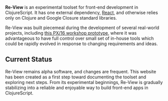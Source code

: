 **Re-View** is an experimental toolset for front-end development in ClojureScript. It has one external dependency, [React](https://facebook.github.io/react/), and otherwise relies only on Clojure and Google Closure standard libraries. 

Re-View was built piecemeal during the development of several real-world projects, including [this PX/16 workshop prototype](http://px16.matt.is), where it was advantageous to have full control over small set of in-house tools which could be rapidly evolved in response to changing requirements and ideas.

## Current Status 

Re-View remains alpha software, and changes are frequent. This website has been created as a first step toward documenting the toolset and exploring next steps. From its experimental beginnings, Re-View is gradually stabilizing into a reliable and enjoyable way to build front-end apps in ClojureScript.

